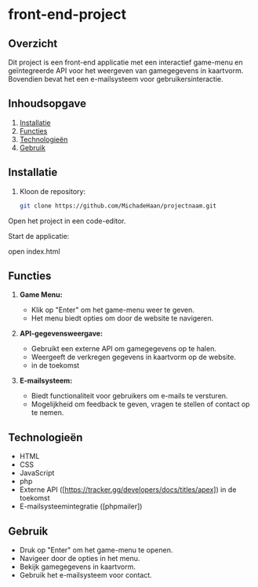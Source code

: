 # front-end-project

## Overzicht

Dit project is een front-end applicatie met een interactief game-menu en geïntegreerde API voor het weergeven van gamegegevens in kaartvorm. Bovendien bevat het een e-mailsysteem voor gebruikersinteractie.

## Inhoudsopgave

1. [Installatie](#Installatie)
2. [Functies](#Functies)
3. [Technologieën](#Technologieën)
4. [Gebruik](#Gebruik)

## Installatie

1. Kloon de repository:

   ```bash
   git clone https://github.com/MichadeHaan/projectnaam.git
Open het project in een code-editor.

Start de applicatie:

open index.html


## Functies

1. **Game Menu:**
   - Klik op "Enter" om het game-menu weer te geven.
   - Het menu biedt opties om door de website te navigeren.

2. **API-gegevensweergave:**
   - Gebruikt een externe API om gamegegevens op te halen.
   - Weergeeft de verkregen gegevens in kaartvorm op de website.
   - in de toekomst

3. **E-mailsysteem:**
   - Biedt functionaliteit voor gebruikers om e-mails te versturen.
   - Mogelijkheid om feedback te geven, vragen te stellen of contact op te nemen.

## Technologieën

- HTML
- CSS
- JavaScript
- php
- Externe API ([https://tracker.gg/developers/docs/titles/apex]) in de toekomst
- E-mailsysteemintegratie ([phpmailer])

## Gebruik
- Druk op "Enter" om het game-menu te openen.
- Navigeer door de opties in het menu.
- Bekijk gamegegevens in kaartvorm.
- Gebruik het e-mailsysteem voor contact.
